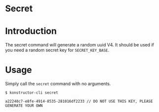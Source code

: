 # Secret
# Introduction
The secret command will generate a random uuid V4. It should be used if you need a random secret key for `SECRET_KEY_BASE`.

# Usage
Simply call the `secret` command with no arguments.
```
$ konstructor-cli secret

a22248c7-e8fe-4914-8535-281016df2233 // DO NOT USE THIS KEY, PLEASE GENERATE YOUR OWN

```
